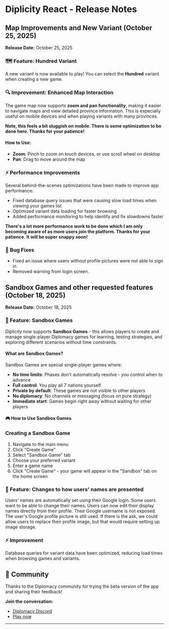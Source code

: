 # Diplicity React - Release Notes

## Map Improvements and New Variant (October 25, 2025)

**Release Date:** October 25, 2025

### 🗺️ Feature: Hundred Variant

A new variant is now available to play! You can select the **Hundred** variant when creating a new game.

### 🔍 Improvement: Enhanced Map Interaction

The game map now supports **zoom and pan functionality**, making it easier to navigate maps and view detailed province information. This is especially useful on mobile devices and when playing variants with many provinces.

**Note, this feels a bit sluggish on mobile. There is some optimization to be done here. Thanks for your patience!**

#### How to Use:
- **Zoom**: Pinch to zoom on touch devices, or use scroll wheel on desktop
- **Pan**: Drag to move around the map

### ⚡ Performance Improvements

Several behind-the-scenes optimizations have been made to improve app performance:
- Fixed database query issues that were causing slow load times when viewing your games list
- Optimized variant data loading for faster browsing
- Added performance monitoring to help identify and fix slowdowns faster

**There's a lot more performance work to be done which I am only becoming aware of as more users join the platform. Thanks for your patience. It will be super snappy soon!**

### 🐛 Bug Fixes

- Fixed an issue where users without profile pictures were not able to sign in
- Removed warning from login screen.

## Sandbox Games and other requested features (October 18, 2025)

**Release Date:** October 18, 2025  

### 🎯 Feature: Sandbox Games

Diplicity now supports **Sandbox Games** - this allows players to create and manage single-player Diplomacy games for learning, testing strategies, and exploring different scenarios without time constraints.

#### What are Sandbox Games?

Sandbox Games are special single-player games where:
- **No time limits**: Phases don't automatically resolve - you control when to advance
- **Full control**: You play all 7 nations yourself
- **Private by default**: These games are not visible to other players
- **No diplomacy**: No channels or messaging (focus on pure strategy)
- **Immediate start**: Games begin right away without waiting for other players

#### 🎮 How to Use Sandbox Games

### Creating a Sandbox Game
1. Navigate to the main menu
2. Click "Create Game" 
3. Select "Sandbox Game" tab
4. Choose your preferred variant
5. Enter a game name
6. Click "Create Game" - your game will appear in the "Sandbox" tab on the home screen

### 🔧 Feature: Changes to how users' names are presented

Users' names are automatically set using their Google login. Some users want to be able to change their names. Users can now edit their display names directly from their profile. Their Google username is not exposed. The user's Google profile picture is still used. If there is the ask, we could allow users to replace their profile image, but that would require setting up image storage.

### ⚡ Improvement

Database queries for variant data have been optimized, reducing load times when browsing games and variants.

## 🙏 Community

Thanks to the Diplomacy community for trying the beta version of the app and sharing their feedback!

**Join the conversation:**
- [Diplomacy Discord](https://discord.gg/QETtwGR)
- [Play now](https://diplicity.com)

---